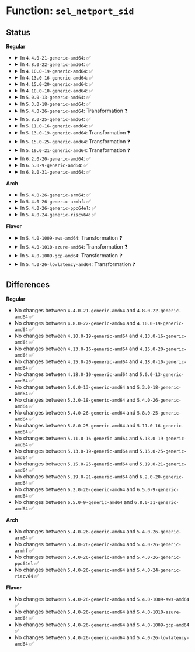 # Function: <code>sel_netport_sid</code>

## Status
<b>Regular</b>
<ul>
<li>
<details>
<summary>In <code>4.4.0-21-generic-amd64</code>: ✅</summary>

```c
int sel_netport_sid(u8 protocol, u16 pnum, u32 * sid)
```

```json
{
  "name": "sel_netport_sid",
  "collision_type": "Unique Global",
  "inline_type": "No",
  "funcs": [
    {
      "addr": 18446744071582307264,
      "name": "sel_netport_sid",
      "external": true,
      "loc": "security/selinux/netport.c:197",
      "file": "security/selinux/netport.c",
      "inline": "seen, unknown",
      "caller_inline": [],
      "caller_func": [
        "security/selinux/hooks.c:selinux_socket_connect",
        "security/selinux/hooks.c:selinux_socket_bind",
        "security/selinux/hooks.c:selinux_socket_bind"
      ]
    }
  ],
  "symbols": [
    {
      "addr": 18446744071582307264,
      "name": "sel_netport_sid",
      "section": ".text",
      "bind": "STB_GLOBAL",
      "size": 472
    }
  ]
}
```
</details>
</li>
<li>
<details>
<summary>In <code>4.8.0-22-generic-amd64</code>: ✅</summary>

```c
int sel_netport_sid(u8 protocol, u16 pnum, u32 * sid)
```

```json
{
  "name": "sel_netport_sid",
  "collision_type": "Unique Global",
  "inline_type": "No",
  "funcs": [
    {
      "addr": 18446744071582528416,
      "name": "sel_netport_sid",
      "external": true,
      "loc": "security/selinux/netport.c:197",
      "file": "security/selinux/netport.c",
      "inline": "seen, unknown",
      "caller_inline": [],
      "caller_func": [
        "security/selinux/hooks.c:selinux_socket_connect",
        "security/selinux/hooks.c:selinux_socket_bind"
      ]
    }
  ],
  "symbols": [
    {
      "addr": 18446744071582528416,
      "name": "sel_netport_sid",
      "section": ".text",
      "bind": "STB_GLOBAL",
      "size": 479
    }
  ]
}
```
</details>
</li>
<li>
<details>
<summary>In <code>4.10.0-19-generic-amd64</code>: ✅</summary>

```c
int sel_netport_sid(u8 protocol, u16 pnum, u32 * sid)
```

```json
{
  "name": "sel_netport_sid",
  "collision_type": "Unique Global",
  "inline_type": "No",
  "funcs": [
    {
      "addr": 18446744071582621216,
      "name": "sel_netport_sid",
      "external": true,
      "loc": "security/selinux/netport.c:197",
      "file": "security/selinux/netport.c",
      "inline": "seen, unknown",
      "caller_inline": [],
      "caller_func": [
        "security/selinux/hooks.c:selinux_socket_connect",
        "security/selinux/hooks.c:selinux_socket_bind"
      ]
    }
  ],
  "symbols": [
    {
      "addr": 18446744071582621216,
      "name": "sel_netport_sid",
      "section": ".text",
      "bind": "STB_GLOBAL",
      "size": 479
    }
  ]
}
```
</details>
</li>
<li>
<details>
<summary>In <code>4.13.0-16-generic-amd64</code>: ✅</summary>

```c
int sel_netport_sid(u8 protocol, u16 pnum, u32 * sid)
```

```json
{
  "name": "sel_netport_sid",
  "collision_type": "Unique Global",
  "inline_type": "No",
  "funcs": [
    {
      "addr": 18446744071582712512,
      "name": "sel_netport_sid",
      "external": true,
      "loc": "security/selinux/netport.c:197",
      "file": "security/selinux/netport.c",
      "inline": "seen, unknown",
      "caller_inline": [],
      "caller_func": [
        "security/selinux/hooks.c:selinux_socket_connect",
        "security/selinux/hooks.c:selinux_socket_bind"
      ]
    }
  ],
  "symbols": [
    {
      "addr": 18446744071582712512,
      "name": "sel_netport_sid",
      "section": ".text",
      "bind": "STB_GLOBAL",
      "size": 544
    }
  ]
}
```
</details>
</li>
<li>
<details>
<summary>In <code>4.15.0-20-generic-amd64</code>: ✅</summary>

```c
int sel_netport_sid(u8 protocol, u16 pnum, u32 * sid)
```

```json
{
  "name": "sel_netport_sid",
  "collision_type": "Unique Global",
  "inline_type": "No",
  "funcs": [
    {
      "addr": 18446744071582868320,
      "name": "sel_netport_sid",
      "external": true,
      "loc": "security/selinux/netport.c:197",
      "file": "security/selinux/netport.c",
      "inline": "seen, unknown",
      "caller_inline": [],
      "caller_func": [
        "security/selinux/hooks.c:selinux_socket_connect",
        "security/selinux/hooks.c:selinux_socket_bind"
      ]
    }
  ],
  "symbols": [
    {
      "addr": 18446744071582868320,
      "name": "sel_netport_sid",
      "section": ".text",
      "bind": "STB_GLOBAL",
      "size": 544
    }
  ]
}
```
</details>
</li>
<li>
<details>
<summary>In <code>4.18.0-10-generic-amd64</code>: ✅</summary>

```c
int sel_netport_sid(u8 protocol, u16 pnum, u32 * sid)
```

```json
{
  "name": "sel_netport_sid",
  "collision_type": "Unique Global",
  "inline_type": "No",
  "funcs": [
    {
      "addr": 18446744071583066496,
      "name": "sel_netport_sid",
      "external": true,
      "loc": "security/selinux/netport.c:197",
      "file": "security/selinux/netport.c",
      "inline": "seen, unknown",
      "caller_inline": [],
      "caller_func": [
        "security/selinux/hooks.c:selinux_socket_bind"
      ]
    }
  ],
  "symbols": [
    {
      "addr": 18446744071583066496,
      "name": "sel_netport_sid",
      "section": ".text",
      "bind": "STB_GLOBAL",
      "size": 527
    }
  ]
}
```
</details>
</li>
<li>
<details>
<summary>In <code>5.0.0-13-generic-amd64</code>: ✅</summary>

```c
int sel_netport_sid(u8 protocol, u16 pnum, u32 * sid)
```

```json
{
  "name": "sel_netport_sid",
  "collision_type": "Unique Global",
  "inline_type": "No",
  "funcs": [
    {
      "addr": 18446744071583180000,
      "name": "sel_netport_sid",
      "external": true,
      "loc": "security/selinux/netport.c:196",
      "file": "security/selinux/netport.c",
      "inline": "seen, unknown",
      "caller_inline": [],
      "caller_func": [
        "security/selinux/hooks.c:selinux_socket_bind"
      ]
    }
  ],
  "symbols": [
    {
      "addr": 18446744071583180000,
      "name": "sel_netport_sid",
      "section": ".text",
      "bind": "STB_GLOBAL",
      "size": 534
    }
  ]
}
```
</details>
</li>
<li>
<details>
<summary>In <code>5.3.0-18-generic-amd64</code>: ✅</summary>

```c
int sel_netport_sid(u8 protocol, u16 pnum, u32 * sid)
```

```json
{
  "name": "sel_netport_sid",
  "collision_type": "Unique Global",
  "inline_type": "No",
  "funcs": [
    {
      "addr": 18446744071583367456,
      "name": "sel_netport_sid",
      "external": true,
      "loc": "security/selinux/netport.c:186",
      "file": "security/selinux/netport.c",
      "inline": "seen, unknown",
      "caller_inline": [],
      "caller_func": [
        "security/selinux/hooks.c:selinux_socket_bind"
      ]
    }
  ],
  "symbols": [
    {
      "addr": 18446744071583367456,
      "name": "sel_netport_sid",
      "section": ".text",
      "bind": "STB_GLOBAL",
      "size": 604
    }
  ]
}
```
</details>
</li>
<li>
<details>
<summary>In <code>5.4.0-26-generic-amd64</code>: Transformation ❓</summary>

```c
int sel_netport_sid(u8 protocol, u16 pnum, u32 * sid)
```

```json
{
  "name": "sel_netport_sid",
  "collision_type": "Unique Global",
  "inline_type": "No",
  "funcs": [
    {
      "addr": 0,
      "name": "sel_netport_sid",
      "external": true,
      "loc": "security/selinux/netport.c:184",
      "file": "security/selinux/netport.c",
      "inline": "seen, unknown",
      "caller_inline": [],
      "caller_func": [
        "security/selinux/hooks.c:selinux_socket_bind"
      ]
    }
  ],
  "symbols": [
    {
      "addr": 18446744071583474152,
      "name": "sel_netport_sid.cold",
      "section": ".text",
      "bind": "STB_LOCAL",
      "size": 36
    },
    {
      "addr": 18446744071583473520,
      "name": "sel_netport_sid",
      "section": ".text",
      "bind": "STB_GLOBAL",
      "size": 463
    }
  ]
}
```
</details>
</li>
<li>
<details>
<summary>In <code>5.8.0-25-generic-amd64</code>: ✅</summary>

```c
int sel_netport_sid(u8 protocol, u16 pnum, u32 * sid)
```

```json
{
  "name": "sel_netport_sid",
  "collision_type": "Unique Global",
  "inline_type": "No",
  "funcs": [
    {
      "addr": 18446744071583818512,
      "name": "sel_netport_sid",
      "external": true,
      "loc": "security/selinux/netport.c:184",
      "file": "security/selinux/netport.c",
      "inline": "seen, unknown",
      "caller_inline": [],
      "caller_func": [
        "security/selinux/hooks.c:selinux_socket_bind"
      ]
    }
  ],
  "symbols": [
    {
      "addr": 18446744071583818512,
      "name": "sel_netport_sid",
      "section": ".text",
      "bind": "STB_GLOBAL",
      "size": 122
    }
  ]
}
```
</details>
</li>
<li>
<details>
<summary>In <code>5.11.0-16-generic-amd64</code>: ✅</summary>

```c
int sel_netport_sid(u8 protocol, u16 pnum, u32 * sid)
```

```json
{
  "name": "sel_netport_sid",
  "collision_type": "Unique Global",
  "inline_type": "No",
  "funcs": [
    {
      "addr": 18446744071583939888,
      "name": "sel_netport_sid",
      "external": true,
      "loc": "security/selinux/netport.c:184",
      "file": "security/selinux/netport.c",
      "inline": "seen, unknown",
      "caller_inline": [],
      "caller_func": [
        "security/selinux/hooks.c:selinux_socket_bind"
      ]
    }
  ],
  "symbols": [
    {
      "addr": 18446744071583939888,
      "name": "sel_netport_sid",
      "section": ".text",
      "bind": "STB_GLOBAL",
      "size": 146
    }
  ]
}
```
</details>
</li>
<li>
<details>
<summary>In <code>5.13.0-19-generic-amd64</code>: Transformation ❓</summary>

```c
int sel_netport_sid(u8 protocol, u16 pnum, u32 * sid)
```

```json
{
  "name": "sel_netport_sid",
  "collision_type": "Unique Global",
  "inline_type": "No",
  "funcs": [
    {
      "addr": 0,
      "name": "sel_netport_sid",
      "external": true,
      "loc": "security/selinux/netport.c:183",
      "file": "security/selinux/netport.c",
      "inline": "seen, unknown",
      "caller_inline": [],
      "caller_func": [
        "security/selinux/hooks.c:selinux_socket_bind"
      ]
    }
  ],
  "symbols": [
    {
      "addr": 18446744071591307180,
      "name": "sel_netport_sid.cold",
      "section": ".text",
      "bind": "STB_LOCAL",
      "size": 36
    },
    {
      "addr": 18446744071583966528,
      "name": "sel_netport_sid",
      "section": ".text",
      "bind": "STB_GLOBAL",
      "size": 490
    }
  ]
}
```
</details>
</li>
<li>
<details>
<summary>In <code>5.15.0-25-generic-amd64</code>: Transformation ❓</summary>

```c
int sel_netport_sid(u8 protocol, u16 pnum, u32 * sid)
```

```json
{
  "name": "sel_netport_sid",
  "collision_type": "Unique Global",
  "inline_type": "No",
  "funcs": [
    {
      "addr": 0,
      "name": "sel_netport_sid",
      "external": true,
      "loc": "security/selinux/netport.c:183",
      "file": "security/selinux/netport.c",
      "inline": "seen, unknown",
      "caller_inline": [],
      "caller_func": [
        "security/selinux/hooks.c:selinux_socket_bind"
      ]
    }
  ],
  "symbols": [
    {
      "addr": 18446744071592296981,
      "name": "sel_netport_sid.cold",
      "section": ".text",
      "bind": "STB_LOCAL",
      "size": 36
    },
    {
      "addr": 18446744071584331328,
      "name": "sel_netport_sid",
      "section": ".text",
      "bind": "STB_GLOBAL",
      "size": 496
    }
  ]
}
```
</details>
</li>
<li>
<details>
<summary>In <code>5.19.0-21-generic-amd64</code>: Transformation ❓</summary>

```c
int sel_netport_sid(u8 protocol, u16 pnum, u32 * sid)
```

```json
{
  "name": "sel_netport_sid",
  "collision_type": "Unique Global",
  "inline_type": "No",
  "funcs": [
    {
      "addr": 0,
      "name": "sel_netport_sid",
      "external": true,
      "loc": "security/selinux/netport.c:183",
      "file": "security/selinux/netport.c",
      "inline": "seen, unknown",
      "caller_inline": [],
      "caller_func": [
        "security/selinux/hooks.c:selinux_socket_bind"
      ]
    }
  ],
  "symbols": [
    {
      "addr": 18446744071594078643,
      "name": "sel_netport_sid.cold",
      "section": ".text",
      "bind": "STB_LOCAL",
      "size": 42
    },
    {
      "addr": 18446744071584951856,
      "name": "sel_netport_sid",
      "section": ".text",
      "bind": "STB_GLOBAL",
      "size": 550
    }
  ]
}
```
</details>
</li>
<li>
<details>
<summary>In <code>6.2.0-20-generic-amd64</code>: ✅</summary>

```c
int sel_netport_sid(u8 protocol, u16 pnum, u32 * sid)
```

```json
{
  "name": "sel_netport_sid",
  "collision_type": "Unique Global",
  "inline_type": "No",
  "funcs": [
    {
      "addr": 18446744071585664496,
      "name": "sel_netport_sid",
      "external": true,
      "loc": "security/selinux/netport.c:183",
      "file": "security/selinux/netport.c",
      "inline": "seen, unknown",
      "caller_inline": [],
      "caller_func": [
        "security/selinux/hooks.c:selinux_socket_bind"
      ]
    }
  ],
  "symbols": [
    {
      "addr": 18446744071585664496,
      "name": "sel_netport_sid",
      "section": ".text",
      "bind": "STB_GLOBAL",
      "size": 596
    }
  ]
}
```
</details>
</li>
<li>
<details>
<summary>In <code>6.5.0-9-generic-amd64</code>: ✅</summary>

```c
int sel_netport_sid(u8 protocol, u16 pnum, u32 * sid)
```

```json
{
  "name": "sel_netport_sid",
  "collision_type": "Unique Global",
  "inline_type": "No",
  "funcs": [
    {
      "addr": 18446744071585894048,
      "name": "sel_netport_sid",
      "external": true,
      "loc": "security/selinux/netport.c:183",
      "file": "security/selinux/netport.c",
      "inline": "seen, unknown",
      "caller_inline": [],
      "caller_func": [
        "security/selinux/hooks.c:selinux_socket_bind"
      ]
    }
  ],
  "symbols": [
    {
      "addr": 18446744071585894048,
      "name": "sel_netport_sid",
      "section": ".text",
      "bind": "STB_GLOBAL",
      "size": 607
    }
  ]
}
```
</details>
</li>
<li>
<details>
<summary>In <code>6.8.0-31-generic-amd64</code>: ✅</summary>

```c
int sel_netport_sid(u8 protocol, u16 pnum, u32 * sid)
```

```json
{
  "name": "sel_netport_sid",
  "collision_type": "Unique Global",
  "inline_type": "No",
  "funcs": [
    {
      "addr": 18446744071586142496,
      "name": "sel_netport_sid",
      "external": true,
      "loc": "security/selinux/netport.c:183",
      "file": "security/selinux/netport.c",
      "inline": "seen, unknown",
      "caller_inline": [],
      "caller_func": [
        "security/selinux/hooks.c:selinux_socket_bind"
      ]
    }
  ],
  "symbols": [
    {
      "addr": 18446744071586142496,
      "name": "sel_netport_sid",
      "section": ".text",
      "bind": "STB_GLOBAL",
      "size": 654
    }
  ]
}
```
</details>
</li>
</ul>
<b>Arch</b>
<ul>
<li>
<details>
<summary>In <code>5.4.0-26-generic-arm64</code>: ✅</summary>

```c
int sel_netport_sid(u8 protocol, u16 pnum, u32 * sid)
```

```json
{
  "name": "sel_netport_sid",
  "collision_type": "Unique Global",
  "inline_type": "No",
  "funcs": [
    {
      "addr": 18446603336495237104,
      "name": "sel_netport_sid",
      "external": true,
      "loc": "security/selinux/netport.c:184",
      "file": "security/selinux/netport.c",
      "inline": "seen, unknown",
      "caller_inline": [],
      "caller_func": [
        "security/selinux/hooks.c:selinux_socket_bind"
      ]
    }
  ],
  "symbols": [
    {
      "addr": 18446603336495237104,
      "name": "sel_netport_sid",
      "section": ".text",
      "bind": "STB_GLOBAL",
      "size": 680
    }
  ]
}
```
</details>
</li>
<li>
<details>
<summary>In <code>5.4.0-26-generic-armhf</code>: ✅</summary>

```c
int sel_netport_sid(u8 protocol, u16 pnum, u32 * sid)
```

```json
{
  "name": "sel_netport_sid",
  "collision_type": "Unique Global",
  "inline_type": "No",
  "funcs": [
    {
      "addr": 3228619696,
      "name": "sel_netport_sid",
      "external": true,
      "loc": "security/selinux/netport.c:184",
      "file": "security/selinux/netport.c",
      "inline": "seen, unknown",
      "caller_inline": [],
      "caller_func": [
        "security/selinux/hooks.c:selinux_socket_connect_helper",
        "security/selinux/hooks.c:selinux_socket_bind"
      ]
    }
  ],
  "symbols": [
    {
      "addr": 3228619696,
      "name": "sel_netport_sid",
      "section": ".text",
      "bind": "STB_GLOBAL",
      "size": 536
    }
  ]
}
```
</details>
</li>
<li>
<details>
<summary>In <code>5.4.0-26-generic-ppc64el</code>: ✅</summary>

```c
int sel_netport_sid(u8 protocol, u16 pnum, u32 * sid)
```

```json
{
  "name": "sel_netport_sid",
  "collision_type": "Unique Global",
  "inline_type": "No",
  "funcs": [
    {
      "addr": 13835058055289202688,
      "name": "sel_netport_sid",
      "external": true,
      "loc": "security/selinux/netport.c:184",
      "file": "security/selinux/netport.c",
      "inline": "seen, unknown",
      "caller_inline": [],
      "caller_func": [
        "security/selinux/hooks.c:selinux_socket_connect_helper",
        "security/selinux/hooks.c:selinux_socket_bind"
      ]
    }
  ],
  "symbols": [
    {
      "addr": 13835058055289202688,
      "name": "sel_netport_sid",
      "section": ".text",
      "bind": "STB_GLOBAL",
      "size": 704
    }
  ]
}
```
</details>
</li>
<li>
<details>
<summary>In <code>5.4.0-24-generic-riscv64</code>: ✅</summary>

```c
int sel_netport_sid(u8 protocol, u16 pnum, u32 * sid)
```

```json
{
  "name": "sel_netport_sid",
  "collision_type": "Unique Global",
  "inline_type": "No",
  "funcs": [
    {
      "addr": 18446743936274464050,
      "name": "sel_netport_sid",
      "external": true,
      "loc": "security/selinux/netport.c:184",
      "file": "security/selinux/netport.c",
      "inline": "seen, unknown",
      "caller_inline": [],
      "caller_func": [
        "security/selinux/hooks.c:selinux_socket_connect_helper",
        "security/selinux/hooks.c:selinux_socket_bind"
      ]
    }
  ],
  "symbols": [
    {
      "addr": 18446743936274464050,
      "name": "sel_netport_sid",
      "section": ".text",
      "bind": "STB_GLOBAL",
      "size": 438
    }
  ]
}
```
</details>
</li>
</ul>
<b>Flavor</b>
<ul>
<li>
<details>
<summary>In <code>5.4.0-1009-aws-amd64</code>: Transformation ❓</summary>

```c
int sel_netport_sid(u8 protocol, u16 pnum, u32 * sid)
```

```json
{
  "name": "sel_netport_sid",
  "collision_type": "Unique Global",
  "inline_type": "No",
  "funcs": [
    {
      "addr": 0,
      "name": "sel_netport_sid",
      "external": true,
      "loc": "security/selinux/netport.c:184",
      "file": "security/selinux/netport.c",
      "inline": "seen, unknown",
      "caller_inline": [],
      "caller_func": [
        "security/selinux/hooks.c:selinux_socket_bind"
      ]
    }
  ],
  "symbols": [
    {
      "addr": 18446744071583442888,
      "name": "sel_netport_sid.cold",
      "section": ".text",
      "bind": "STB_LOCAL",
      "size": 36
    },
    {
      "addr": 18446744071583442256,
      "name": "sel_netport_sid",
      "section": ".text",
      "bind": "STB_GLOBAL",
      "size": 463
    }
  ]
}
```
</details>
</li>
<li>
<details>
<summary>In <code>5.4.0-1010-azure-amd64</code>: Transformation ❓</summary>

```c
int sel_netport_sid(u8 protocol, u16 pnum, u32 * sid)
```

```json
{
  "name": "sel_netport_sid",
  "collision_type": "Unique Global",
  "inline_type": "No",
  "funcs": [
    {
      "addr": 0,
      "name": "sel_netport_sid",
      "external": true,
      "loc": "security/selinux/netport.c:184",
      "file": "security/selinux/netport.c",
      "inline": "seen, unknown",
      "caller_inline": [],
      "caller_func": [
        "security/selinux/hooks.c:selinux_socket_bind"
      ]
    }
  ],
  "symbols": [
    {
      "addr": 18446744071583379960,
      "name": "sel_netport_sid.cold",
      "section": ".text",
      "bind": "STB_LOCAL",
      "size": 36
    },
    {
      "addr": 18446744071583379328,
      "name": "sel_netport_sid",
      "section": ".text",
      "bind": "STB_GLOBAL",
      "size": 463
    }
  ]
}
```
</details>
</li>
<li>
<details>
<summary>In <code>5.4.0-1009-gcp-amd64</code>: Transformation ❓</summary>

```c
int sel_netport_sid(u8 protocol, u16 pnum, u32 * sid)
```

```json
{
  "name": "sel_netport_sid",
  "collision_type": "Unique Global",
  "inline_type": "No",
  "funcs": [
    {
      "addr": 0,
      "name": "sel_netport_sid",
      "external": true,
      "loc": "security/selinux/netport.c:184",
      "file": "security/selinux/netport.c",
      "inline": "seen, unknown",
      "caller_inline": [],
      "caller_func": [
        "security/selinux/hooks.c:selinux_socket_bind"
      ]
    }
  ],
  "symbols": [
    {
      "addr": 18446744071583426664,
      "name": "sel_netport_sid.cold",
      "section": ".text",
      "bind": "STB_LOCAL",
      "size": 36
    },
    {
      "addr": 18446744071583426032,
      "name": "sel_netport_sid",
      "section": ".text",
      "bind": "STB_GLOBAL",
      "size": 463
    }
  ]
}
```
</details>
</li>
<li>
<details>
<summary>In <code>5.4.0-26-lowlatency-amd64</code>: Transformation ❓</summary>

```c
int sel_netport_sid(u8 protocol, u16 pnum, u32 * sid)
```

```json
{
  "name": "sel_netport_sid",
  "collision_type": "Unique Global",
  "inline_type": "No",
  "funcs": [
    {
      "addr": 0,
      "name": "sel_netport_sid",
      "external": true,
      "loc": "security/selinux/netport.c:184",
      "file": "security/selinux/netport.c",
      "inline": "seen, unknown",
      "caller_inline": [],
      "caller_func": [
        "security/selinux/hooks.c:selinux_socket_bind"
      ]
    }
  ],
  "symbols": [
    {
      "addr": 18446744071583522888,
      "name": "sel_netport_sid.cold",
      "section": ".text",
      "bind": "STB_LOCAL",
      "size": 40
    },
    {
      "addr": 18446744071583522224,
      "name": "sel_netport_sid",
      "section": ".text",
      "bind": "STB_GLOBAL",
      "size": 482
    }
  ]
}
```
</details>
</li>
</ul>

## Differences
<b>Regular</b>
<ul>
<li>
No changes between <code>4.4.0-21-generic-amd64</code> and <code>4.8.0-22-generic-amd64</code> ✅
</li>
<li>
No changes between <code>4.8.0-22-generic-amd64</code> and <code>4.10.0-19-generic-amd64</code> ✅
</li>
<li>
No changes between <code>4.10.0-19-generic-amd64</code> and <code>4.13.0-16-generic-amd64</code> ✅
</li>
<li>
No changes between <code>4.13.0-16-generic-amd64</code> and <code>4.15.0-20-generic-amd64</code> ✅
</li>
<li>
No changes between <code>4.15.0-20-generic-amd64</code> and <code>4.18.0-10-generic-amd64</code> ✅
</li>
<li>
No changes between <code>4.18.0-10-generic-amd64</code> and <code>5.0.0-13-generic-amd64</code> ✅
</li>
<li>
No changes between <code>5.0.0-13-generic-amd64</code> and <code>5.3.0-18-generic-amd64</code> ✅
</li>
<li>
No changes between <code>5.3.0-18-generic-amd64</code> and <code>5.4.0-26-generic-amd64</code> ✅
</li>
<li>
No changes between <code>5.4.0-26-generic-amd64</code> and <code>5.8.0-25-generic-amd64</code> ✅
</li>
<li>
No changes between <code>5.8.0-25-generic-amd64</code> and <code>5.11.0-16-generic-amd64</code> ✅
</li>
<li>
No changes between <code>5.11.0-16-generic-amd64</code> and <code>5.13.0-19-generic-amd64</code> ✅
</li>
<li>
No changes between <code>5.13.0-19-generic-amd64</code> and <code>5.15.0-25-generic-amd64</code> ✅
</li>
<li>
No changes between <code>5.15.0-25-generic-amd64</code> and <code>5.19.0-21-generic-amd64</code> ✅
</li>
<li>
No changes between <code>5.19.0-21-generic-amd64</code> and <code>6.2.0-20-generic-amd64</code> ✅
</li>
<li>
No changes between <code>6.2.0-20-generic-amd64</code> and <code>6.5.0-9-generic-amd64</code> ✅
</li>
<li>
No changes between <code>6.5.0-9-generic-amd64</code> and <code>6.8.0-31-generic-amd64</code> ✅
</li>
</ul>
<b>Arch</b>
<ul>
<li>
No changes between <code>5.4.0-26-generic-amd64</code> and <code>5.4.0-26-generic-arm64</code> ✅
</li>
<li>
No changes between <code>5.4.0-26-generic-amd64</code> and <code>5.4.0-26-generic-armhf</code> ✅
</li>
<li>
No changes between <code>5.4.0-26-generic-amd64</code> and <code>5.4.0-26-generic-ppc64el</code> ✅
</li>
<li>
No changes between <code>5.4.0-26-generic-amd64</code> and <code>5.4.0-24-generic-riscv64</code> ✅
</li>
</ul>
<b>Flavor</b>
<ul>
<li>
No changes between <code>5.4.0-26-generic-amd64</code> and <code>5.4.0-1009-aws-amd64</code> ✅
</li>
<li>
No changes between <code>5.4.0-26-generic-amd64</code> and <code>5.4.0-1010-azure-amd64</code> ✅
</li>
<li>
No changes between <code>5.4.0-26-generic-amd64</code> and <code>5.4.0-1009-gcp-amd64</code> ✅
</li>
<li>
No changes between <code>5.4.0-26-generic-amd64</code> and <code>5.4.0-26-lowlatency-amd64</code> ✅
</li>
</ul>
